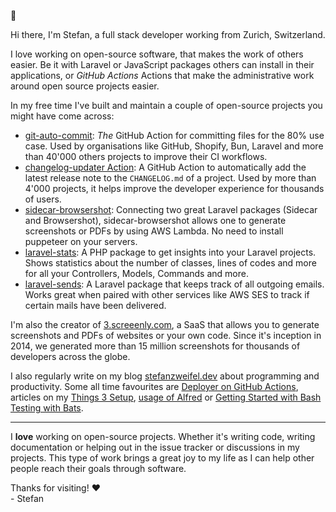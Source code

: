 👋

Hi there, I'm Stefan, a full stack developer working from Zurich, Switzerland.

I love working on open-source software, that makes the work of others easier. Be it with Laravel or JavaScript packages others can install in their applications, or _GitHub Actions_ Actions that make the administrative work around open source projects easier. 

In my free time I've built and maintain a couple of open-source projects you might have come across:

- [git-auto-commit](https://github.com/stefanzweifel/git-auto-commit-action): *The* GitHub Action for committing files for the 80% use case. Used by organisations like GitHub, Shopify, Bun, Laravel and more than 40'000 others projects to improve their CI workflows.
- [changelog-updater Action](https://github.com/stefanzweifel/changelog-updater-action): A GitHub Action to automatically add the latest release note to the `CHANGELOG.md` of a project. Used by more than 4'000 projects, it helps improve the developer experience for thousands of users.
- [sidecar-browsershot](https://github.com/stefanzweifel/sidecar-browsershot): Connecting two great Laravel packages (Sidecar and Browsershot), sidecar-browsershot allows one to generate screenshots or PDFs by using AWS Lambda. No need to install puppeteer on your servers.
- [laravel-stats](https://github.com/stefanzweifel/laravel-stats): A PHP package to get insights into your Laravel projects. Shows statistics about the number of classes, lines of codes and more for all your Controllers, Models, Commands and more.
- [laravel-sends](https://github.com/stefanzweifel/laravel-sends): A Laravel package that keeps track of all outgoing emails. Works great when paired with other services like AWS SES to track if certain mails have been delivered.

I'm also the creator of [3.screeenly.com](https://3.screeenly.com/), a SaaS that allows you to generate screenshots and PDFs of websites or your own code. Since it's inception in 2014, we generated more than 15 million screenshots for thousands of developers across the globe.

I also regularly write on my blog [stefanzweifel.dev](http://stefanzweifel.dev/) about programming and productivity. Some all time favourites are [Deployer on GitHub Actions](https://stefanzweifel.dev/posts/2021/05/24/deployer-on-github-actions), articles on my [Things 3 Setup](https://stefanzweifel.dev/posts/2022/12/18/my-updated-things-3-setup), [usage of Alfred](https://stefanzweifel.dev/posts/2021/02/03/my-alfred-setup) or [Getting Started with Bash Testing with Bats](https://stefanzweifel.dev/posts/2020/12/22/getting-started-with-bash-testing-with-bats).

---

I **love** working on open-source projects. Whether it's writing code, writing documentation or helping out in the issue tracker or discussions in my projects. This type of work brings a great joy to my life as I can help other people reach their goals through software.

Thanks for visiting! ❤️   
\- Stefan
